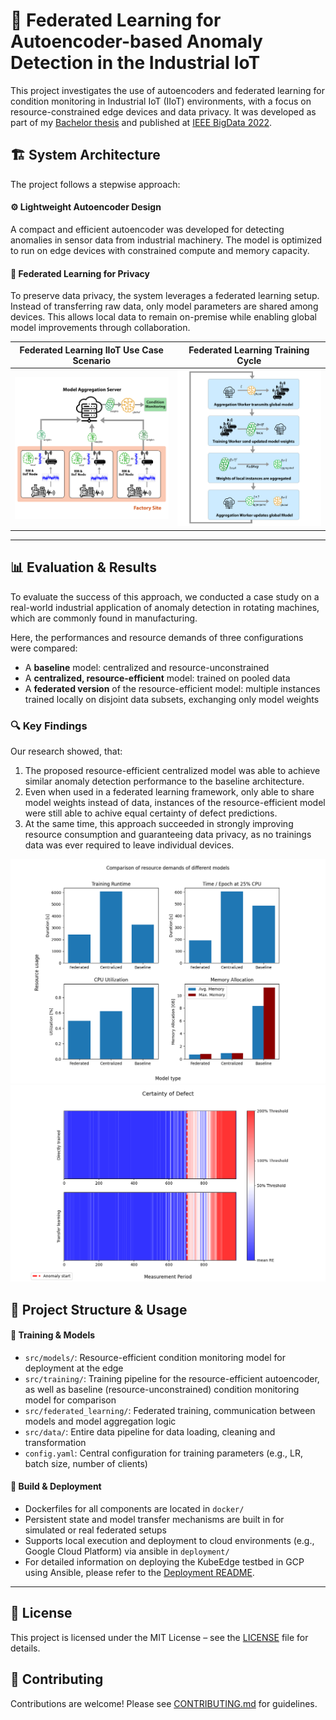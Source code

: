 # 🧾 Federated Learning for Autoencoder-based Anomaly Detection in the Industrial IoT

This project investigates the use of autoencoders and federated learning for condition monitoring in Industrial IoT (IIoT) environments, with a focus on resource-constrained edge devices and data privacy. It was developed as part of my [Bachelor thesis](./Thesis.pdf) and published at [IEEE BigData 2022](https://ieeexplore.ieee.org/document/10020836).

## 🏗️ System Architecture

The project follows a stepwise approach:

#### ⚙️ Lightweight Autoencoder Design
A compact and efficient autoencoder was developed for detecting anomalies in sensor data from industrial machinery. The model is optimized to run on edge devices with constrained compute and memory capacity.

#### 🔐 Federated Learning for Privacy
To preserve data privacy, the system leverages a federated learning setup. Instead of transferring raw data, only model parameters are shared among devices. 
This allows local data to remain on-premise while enabling global model improvements through collaboration.


 
Federated Learning IIoT Use Case Scenario                 | Federated Learning Training Cycle                                             
----------------------------------------------------------|-------------------------------------------------------------------------------
![Federated Learning](plots/ReadMe/federated-factory.png) | ![Federated Learning Architecture](plots/ReadMe/federated-training-cycle.png) 

---

## 📊 Evaluation & Results

To evaluate the success of this approach, we conducted a case study on a real-world industrial application of anomaly detection in rotating machines, which are commonly found in manufacturing.

Here, the performances and resource demands of three configurations were compared:

- A **baseline** model: centralized and resource-unconstrained
- A **centralized, resource-efficient** model: trained on pooled data  
- A **federated version** of the resource-efficient model: multiple instances trained locally on disjoint data subsets, exchanging only model weights

### 🔍 Key Findings

Our research showed, that:
1. The proposed resource-efficient centralized model was able to achieve similar anomaly detection performance to the baseline architecture.
2. Even when used in a federated learning framework, only able to share model weights instead of data, instances of the resource-efficient model were still able to achive equal certainty of defect predictions.
3. At the same time, this approach succeeded in strongly improving resource consumption and guaranteeing data privacy, as no trainings data was ever required to leave individual devices.

![Resource evaluation](plots/ReadMe/E2-Resources-v2.png) 
![Transferlearning evaluation](plots/ReadMe/transferlearning-comparison.png)



## 🧱 Project Structure & Usage

#### 🧪  Training & Models

- `src/models/`: Resource-efficient condition monitoring model for deployment at the edge
- `src/training/`: Training pipeline for the resource-efficient autoencoder, as well as baseline (resource-unconstrained) condition monitoring model for comparison
- `src/federated_learning/`: Federated training, communication between models and model aggregation logic
- `src/data/`: Entire data pipeline for data loading, cleaning and transformation 
- `config.yaml`: Central configuration for training parameters (e.g., LR, batch size, number of clients)


#### 🚀 Build & Deployment

- Dockerfiles for all components are located in `docker/`
- Persistent state and model transfer mechanisms are built in for simulated or real federated setups
- Supports local execution and deployment to cloud environments (e.g., Google Cloud Platform) via ansible in `deployment/`
- For detailed information on deploying the KubeEdge testbed in GCP using Ansible, please refer to the [Deployment README](deployment/README.md).

---

## 📄 License
This project is licensed under the MIT License – see the [LICENSE](LICENSE) file for details.

## 🤝 Contributing
Contributions are welcome! Please see [CONTRIBUTING.md](CONTRIBUTING.md) for guidelines.


